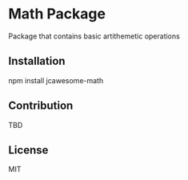 # Math Package
Package that contains basic artithemetic operations

## Installation
npm install jcawesome-math

## Contribution
TBD

## License
MIT
